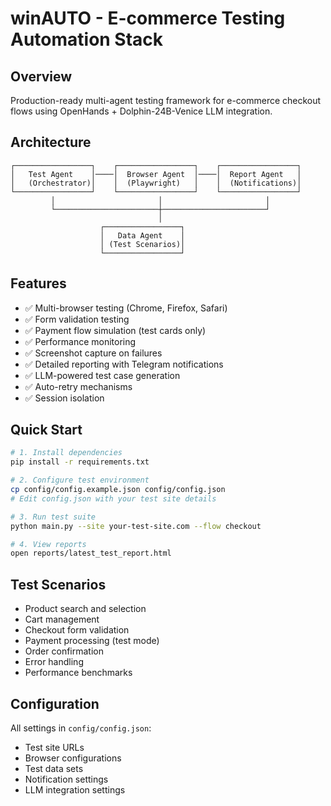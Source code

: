 # winAUTO - E-commerce Testing Automation Stack

## Overview
Production-ready multi-agent testing framework for e-commerce checkout flows using OpenHands + Dolphin-24B-Venice LLM integration.

## Architecture
```
┌─────────────────┐    ┌─────────────────┐    ┌─────────────────┐
│   Test Agent    │────│  Browser Agent  │────│  Report Agent   │
│   (Orchestrator)│    │  (Playwright)   │    │  (Notifications)│
└─────────────────┘    └─────────────────┘    └─────────────────┘
         │                       │                       │
         └───────────────────────┼───────────────────────┘
                                 │
                    ┌─────────────────┐
                    │   Data Agent    │
                    │ (Test Scenarios)│
                    └─────────────────┘
```

## Features
- ✅ Multi-browser testing (Chrome, Firefox, Safari)
- ✅ Form validation testing
- ✅ Payment flow simulation (test cards only)
- ✅ Performance monitoring
- ✅ Screenshot capture on failures
- ✅ Detailed reporting with Telegram notifications
- ✅ LLM-powered test case generation
- ✅ Auto-retry mechanisms
- ✅ Session isolation

## Quick Start
```bash
# 1. Install dependencies
pip install -r requirements.txt

# 2. Configure test environment
cp config/config.example.json config/config.json
# Edit config.json with your test site details

# 3. Run test suite
python main.py --site your-test-site.com --flow checkout

# 4. View reports
open reports/latest_test_report.html
```

## Test Scenarios
- Product search and selection
- Cart management
- Checkout form validation
- Payment processing (test mode)
- Order confirmation
- Error handling
- Performance benchmarks

## Configuration
All settings in `config/config.json`:
- Test site URLs
- Browser configurations
- Test data sets
- Notification settings
- LLM integration settings

